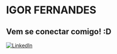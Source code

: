 
# **IGOR FERNANDES**

## Vem se conectar comigo! :D
[![LinkedIn](https://img.shields.io/badge/LinkedIn-000?style=for-the-badge&logo=linkedin&logoColor=0E76A8)](https://www.linkedin.com/in/i-fernandes/)

